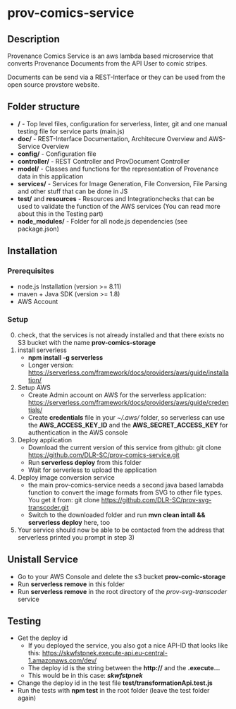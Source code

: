 # prov-comics-service
## Description
Provenance Comics Service is an aws lambda based microservice that converts Provenance Documents from the API User to comic stripes.

Documents can be send via a REST-Interface or they can be used from the open source provstore website.

## Folder structure
- **/** - Top level files, configuration for serverless, linter, git and one manual testing file for service parts (main.js)
- **doc/** - REST-Interface Documentation, Architecure Overview and AWS-Service Overview
- **config/** - Configuration file
- **controller/** - REST Controller and ProvDocument Controller
- **model/** - Classes and functions for the representation of Provenance data in this application
- **services/** - Services for Image Generation, File Conversion, File Parsing and other stuff that can be done in JS
- **test/** and **resources** - Resources and Integrationchecks that can be used to validate the function of the AWS services (You can read more about this in the Testing part)
- **node_modules/** - Folder for all node.js dependencies (see package.json)

## Installation
### Prerequisites
- node.js Installation (version >= 8.11)
- maven + Java SDK (version >= 1.8)
- AWS Account

### Setup
0. check, that the services is not already installed and that there exists no S3 bucket with the name **prov-comics-storage** 
1. install serverless
    - **npm install -g serverless**
    - Longer version: https://serverless.com/framework/docs/providers/aws/guide/installation/
2. Setup AWS 
    - Create Admin account on AWS for the serverless application: https://serverless.com/framework/docs/providers/aws/guide/credentials/
    - Create **credentials** file in your *~/.aws/* folder, so serverless can use the **AWS_ACCESS_KEY_ID** and the **AWS_SECRET_ACCESS_KEY** for authentication in the AWS console
3. Deploy application
    - Download the current version of this service from github: git clone https://github.com/DLR-SC/prov-comics-service.git
    - Run **serverless deploy** from this folder
    - Wait for serverless to upload the application
4. Deploy image conversion service
    - the main prov-comics-service needs a second java based lamabda function to convert the image formats from SVG to other file types. You get it from: git clone https://github.com/DLR-SC/prov-svg-transcoder.git
    - Switch to the downloaded folder and run **mvn clean intall && serverless deploy** here, too
5. Your service should now be able to be contacted from the address that serverless printed you prompt in step 3)

## Unistall Service
- Go to your AWS Console and delete the s3 bucket **prov-comic-storage**
- Run **serverless remove** in this folder
- Run **serverless remove** in the root directory of the *prov-svg-transcoder* service

## Testing 
- Get the deploy id
    - If you deployed the service, you also got a nice API-ID that looks like this: https://skwfstpnek.execute-api.eu-central-1.amazonaws.com/dev/
    - The deploy id is the string between the **http://** and the **.execute...**
    - This would be in this case: ***skwfstpnek***
- Change the deploy id in the test file **test/transformationApi.test.js**
- Run the tests with **npm test** in the root folder (leave the test folder again)


